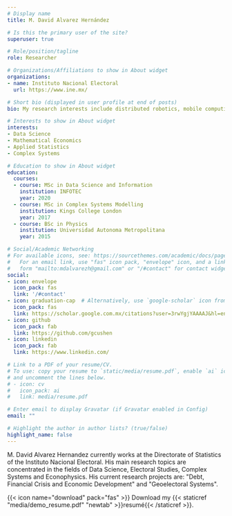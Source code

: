 ```yaml
---
# Display name
title: M. David Alvarez Hernández

# Is this the primary user of the site?
superuser: true

# Role/position/tagline
role: Researcher 

# Organizations/Affiliations to show in About widget
organizations:
- name: Instituto Nacional Electoral
  url: https://www.ine.mx/

# Short bio (displayed in user profile at end of posts)
bio: My research interests include distributed robotics, mobile computing and programmable matter.

# Interests to show in About widget
interests:
- Data Science
- Mathematical Economics
- Applied Statistics
- Complex Systems

# Education to show in About widget
education:
  courses:
  - course: MSc in Data Science and Information
    institution: INFOTEC
    year: 2020
  - course: MSc in Complex Systems Modelling
    institution: Kings College London
    year: 2017
  - course: BSc in Physics
    institution: Universidad Autonoma Metropolitana
    year: 2015

# Social/Academic Networking
# For available icons, see: https://sourcethemes.com/academic/docs/page-builder/#icons
#   For an email link, use "fas" icon pack, "envelope" icon, and a link in the
#   form "mailto:mdalvarezh@gmail.com" or "/#contact" for contact widget.
social:
- icon: envelope
  icon_pack: fas
  link: '/#contact'
- icon: graduation-cap  # Alternatively, use `google-scholar` icon from `ai` icon pack
  icon_pack: fas
  link: https://scholar.google.com.mx/citations?user=3rwYgjYAAAAJ&hl=en
- icon: github
  icon_pack: fab
  link: https://github.com/gcushen
- icon: linkedin
  icon_pack: fab
  link: https://www.linkedin.com/

# Link to a PDF of your resume/CV.
# To use: copy your resume to `static/media/resume.pdf`, enable `ai` icons in `params.toml`, 
# and uncomment the lines below.
# - icon: cv
#   icon_pack: ai
#   link: media/resume.pdf

# Enter email to display Gravatar (if Gravatar enabled in Config)
email: ""

# Highlight the author in author lists? (true/false)
highlight_name: false
---
```


M. David Alvarez Hernandez currently works at the Directorate of Statistics of the Instituto Nacional Electoral. His main research topics are concentrated in the fields of Data Science, Electoral Studies, Complex Systems and Econophysics. His current research projects are: "Debt, Financial Crisis and Economic Development" and "Geoelectoral Systems".

{{< icon name="download" pack="fas" >}} Download my {{< staticref "media/demo_resume.pdf" "newtab" >}}resumé{{< /staticref >}}.
